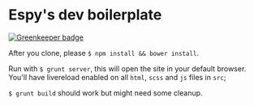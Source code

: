 # Espy's dev boilerplate

[![Greenkeeper badge](https://badges.greenkeeper.io/espy/fffoundation.svg)](https://greenkeeper.io/)

After you clone, please `$ npm install && bower install`.

Run with `$ grunt server`, this will open the site in your default browser. You'll have livereload enabled on all `html`, `scss` and `js` files in `src`;

`$ grunt build` should work but might need some cleanup.
